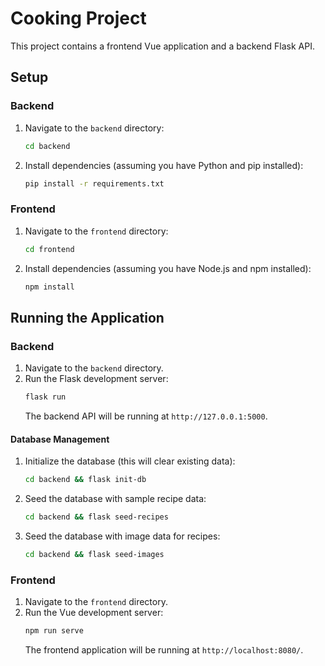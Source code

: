 # Cooking Project

This project contains a frontend Vue application and a backend Flask API.

## Setup

### Backend

1.  Navigate to the `backend` directory:
    ```bash
    cd backend
    ```
2.  Install dependencies (assuming you have Python and pip installed):
    ```bash
    pip install -r requirements.txt
    ```

### Frontend

1.  Navigate to the `frontend` directory:
    ```bash
    cd frontend
    ```
2.  Install dependencies (assuming you have Node.js and npm installed):
    ```bash
    npm install
    ```

## Running the Application

### Backend

1.  Navigate to the `backend` directory.
2.  Run the Flask development server:
    ```bash
    flask run
    ```
    The backend API will be running at `http://127.0.0.1:5000`.

#### Database Management

1.  Initialize the database (this will clear existing data):
    ```bash
    cd backend && flask init-db
    ```
2.  Seed the database with sample recipe data:
    ```bash
    cd backend && flask seed-recipes
    ```
3.  Seed the database with image data for recipes:
    ```bash
    cd backend && flask seed-images
    ```

### Frontend

1.  Navigate to the `frontend` directory.
2.  Run the Vue development server:
    ```bash
    npm run serve
    ```
    The frontend application will be running at `http://localhost:8080/`.
